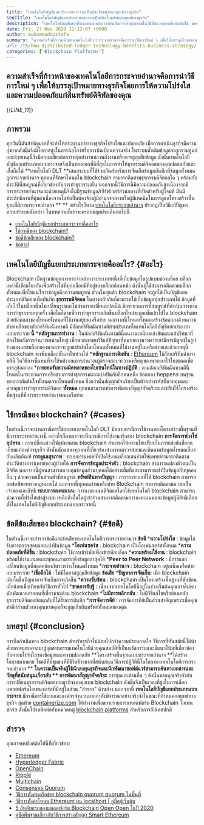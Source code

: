 ```yaml
---
title: "เทคโนโลยีบัญชีแยกประเภทกระจายเป็นประโยชน์ต่อกลยุทธ์ทางธุรกิจ" 
seoTitle: "เทคโนโลยีบัญชีแยกประเภทกระจายเป็นประโยชน์ต่อกลยุทธ์ทางธุรกิจ" 
description: "เทคโนโลยีบัญชีแยกประเภทแบบกระจายบันทึกการทำธุรกรรมในวิธีที่ตรวจสอบย้อนกลับได้ บทความนี้พูดถึงผลกระทบของเทคโนโลยีการกระจายอำนาจต่อธุรกิจ" 
date: Fri, 27 Nov 2020 11:12:07 +0000
author: muhammadmustafa
summary: "ความสำเร็จที่ก้าวหน้าของเทคโนโลยีการกระจายอำนาจคือการนำวิธีการใหม่ ๆ เพื่อให้บรรลุเป้าหมายทางธุรกิจโดยการให้ความโปร่งใส & amp; ความปลอดภัยของสินทรัพย์ดิจิทัลของคุณ" 
url: /th/how-distributed-ledger-technology-benefits-business-strategy/
categories: ['Blockchain Platforms']
---
```


## ความสำเร็จที่ก้าวหน้าของเทคโนโลยีการกระจายอำนาจคือการนำวิธีการใหม่ ๆ เพื่อให้บรรลุเป้าหมายทางธุรกิจโดยการให้ความโปร่งใสและความปลอดภัยแก่สินทรัพย์ดิจิทัลของคุณ
{{_LINE_11_}}

## ภาพรวม
ทุกวันนี้มันสำคัญมากที่จะทำให้กระบวนการทางธุรกิจโปร่งใสและปลอดภัย เมื่อการดำเนินธุรกิจมีความยุ่งยากดังนั้นจึงมีโอกาสสูงในการฉ้อโกงหรือการบิดเบือนความจริง ในระบบดั้งเดิมข้อมูลจะถูกรวมศูนย์และด้วยเหตุนี้จึงมีความเสี่ยงต่อการหยุดทำงานของพลังงานหรือการสูญเสียข้อมูล ดังนั้นเทคโนโลยีบัญชีแยกประเภทแบบกระจายจึงเป็นทางออกที่ดีที่สุดในการทำให้ธุรกรรมดิจิตอลของคุณปลอดภัยและเชื่อถือได้ **เทคโนโลยี DLT  **เสนอระบบที่ใช้ร่วมกันสำหรับการจัดเก็บข้อมูลบันทึกที่ข้อมูลทั้งหมดถูกกระจายอำนาจ ทุกคนที่รักษาโหนดใน blockchain สามารถติดตามธุรกรรมดิจิตอลใด ๆ พร้อมกับประวัติที่สมบูรณ์ที่เกี่ยวข้องกับการทำธุรกรรมนั้น นอกจากนี้วิธีการนี้มีความปลอดภัยสูงเนื่องจากมีการกระจายอำนาจและด้วยเหตุนี้จึงไม่มีฐานข้อมูล/เซิร์ฟเวอร์ส่วนกลางที่เปิดสำหรับผู้โจมตี มันมีประสิทธิภาพที่คุ้มค่าเนื่องจากไม่จำเป็นต้องจ้างผู้มีอำนาจกลางหรือผู้มีเทคนิคในการดูแลโครงสร้างพื้นฐานที่มีการกระจายอำนาจ ** **  อย่างไรก็ตาม [เทคโนโลยีกระจายอำนาจ][1] ปรากฏเป็นวิธีแก้ปัญหาความท้าทายดังกล่าว
ในบทความนี้เราจะครอบคลุมประเด็นต่อไปนี้
  * [เทคโนโลยีบัญชีแยกประเภทกระจายคืออะไร][2]
  * [ใช้กรณีของ blockchain?][3]
  * [ข้อดีข้อเสียของ blockchain?][4]
  * [ข้อสรุป][5]

## เทคโนโลยีบัญชีแยกประเภทกระจายคืออะไร?   {#อะไร}
Blockchain เป็นฐานข้อมูลการกระจายอำนาจประเภทหนึ่งที่เก็บข้อมูลในรูปแบบของบล็อก บล็อกเหล่านี้เชื่อมโยงกันเพื่อสร้างโซ่ที่ทุกบล็อกมีที่อยู่ของบล็อกก่อนหน้า ดังนั้นผู้ใช้สามารถติดตามบล็อกทั้งหมดเพื่อให้แน่ใจว่าข้อมูลคือความสมบูรณ์ ส่วนใหญ่แล้ว blockchain จะถูกใช้เป็นบัญชีแยกประเภทดิจิตอลเพื่อบันทึก **ธุรกรรมดิจิตอล**  ในทางกลับกันก็สามารถใช้เก็บข้อมูลทุกประเภทได้ ข้อมูลที่เก็บไว้ในบล็อกนั้นไม่เปลี่ยนรูปและไม่สามารถเปลี่ยนแปลงได้
มีกระบวนการที่สมบูรณ์ที่ดำเนินการตามการทำธุรกรรมทุกครั้ง เมื่อใดก็ตามที่การทำธุรกรรมเกิดขึ้นบล็อกใหม่จะถูกเพิ่มเข้าไปใน blockchain ด้วยข้อตกลงของโหนดทั้งหมดที่ใช้งานอยู่บนเครือข่าย นอกจากนี้โหนดทั้งหมดสร้างข้อตกลงด้วยความช่วยเหลือของอัลกอริทึมฉันทามติ มีอัลกอริทึมฉันทามติสามประเภทในเทคโนโลยีบัญชีแยกประเภทแบบกระจาย **นี้** 
  ***หลักฐานการทำงาน** : ในอัลกอริทึมฉันทามตินี้คนงานเหมืองแข่งขันและแก้ปริศนาที่ต้องใช้พลังการคำนวณขนาดใหญ่ เมื่อพวกเขาพบวิธีแก้ปัญหาที่หมายความว่าพวกเขามีการพิสูจน์ในรูปร่างของแฮชบล็อกของพวกเขาจะถูกแปรผันโดยโหนดทั้งหมดที่ใช้งานอยู่ในเครือข่ายและด้วยเหตุนี้ blockchain จะเพิ่มบล็อกนั้นลงในห่วงโซ่
  ***หลักฐานการเดิมพัน** : [Ethereum][6] ใช้อัลกอริทึมฉันทามตินี้ ในวิธีการนี้แทนที่จะใช้พลังงานการคำนวณผู้ตรวจสอบจะวางเหรียญของพวกเขาไว้ในสเตคเพื่อบรรลุข้อตกลง
  ***การยอมรับความผิดพลาดของไบเซนไทน์ในทางปฏิบัติ** : ตามอัลกอริทึมฉันทามตินี้โหนดในกระบวนการเครือข่ายการทำธุรกรรมและแบ่งปันกับอีกคนหนึ่ง ข้อตกลง heppens บนฐานของการตัดสินใจทั้งหมดจากโหนดทั้งหมด
ยิ่งกว่านั้นสัญญาอัจฉริยะเป็นตัวอย่างรหัสที่ควบคุมและควบคุมการทำธุรกรรมดิจิตอล **ทั้งหมด**  ทุกคนสามารถทำการพัฒนาสัญญาอัจฉริยะและปรับใช้โครงสร้างพื้นฐานที่มีการกระจายอำนาจบนเครือข่าย

## ใช้กรณีของ blockchain?   {#cases}
ในส่วนนี้เราจะผ่านกรณีการใช้งานของเทคโนโลยี DLT มีหลายกรณีการใช้งานของโครงสร้างพื้นฐานที่มีการกระจายอำนาจนี้ อย่างไรก็ตามเราจะเห็นกรณีการใช้งานจริงของ blockchain
**การจัดการห่วงโซ่อุปทาน** : การเปลี่ยนห่วงโซ่อุปทานบน blockchain สามารถให้ความได้เปรียบในการแข่งขันที่ยอดเยี่ยมแก่องค์กรธุรกิจ ดังนั้นนักแสดงทุกคนที่เกี่ยวข้องสามารถตรวจสอบและติดตามข้อมูลทั้งหมดเกี่ยวกับผลิตภัณฑ์
**การดูแลสุขภาพ** : ระบบการแพทย์ที่เปิดใช้งานบล็อกเชนช่วยให้แพทย์สามารถติดตามประวัติทางการแพทย์ของผู้ป่วยได้
**การจัดการข้อมูลประจำตัว** : blockchain สามารถแปลงตัวตนเป็นดิจิทัล นอกจากนี้ผู้คนสามารถควบคุมข้อมูลส่วนบุคคลได้อย่างเต็มที่และสามารถแบ่งปันข้อมูลกับบุคคลอื่น ๆ ด้วยความเป็นส่วนตัวที่สมบูรณ์
**ทรัพย์สินทางปัญญา** : การวางระบบที่ใช้ blockchain สามารถลดข้อพิพาททางกฎหมายได้ นอกจากนี้ทุกคนผ่านเครือข่าย Blockchain สามารถติดตามความเป็นเจ้าของและสิทธิ
**ระบบการลงคะแนน:**  การลงคะแนนดิจิตอลโดยใช้เทคโนโลยี blockchain สามารถนำความโปร่งใสเข้าสู่ระบบ เหนือสิ่งอื่นใดผู้เข้าร่วมสามารถติดตามการลงคะแนนและข้อมูลผู้มีสิทธิเลือกตั้งในเทคโนโลยีบัญชีแยกประเภทแบบกระจายนี้

## ข้อดีข้อเสียของ blockchain?   {#ข้อดี}
ในส่วนนี้เราจะสำรวจข้อดีและข้อเสียของเทคโนโลยีการกระจายอำนาจ
**ข้อดี**
  ***ความโปร่งใส** : ข้อมูลได้รับการตรวจสอบและแบ่งปันข้อมูล
  ***โอเพ่นซอร์ส** : blockchain เป็นโอเพ่นซอร์สทั้งหมด
  ***ความปลอดภัยที่ดีขึ้น** : blockchain ใช้การเข้ารหัสเพื่อเข้ารหัสบล็อก
  ***ความพร้อมใช้งาน** : blockchain พร้อมใช้งานเสมอและทุกคนสามารถดึงข้อมูลล่าสุดได้
  ***Peer to Peer Network** : มีการแลกเปลี่ยนข้อมูลที่สอดคล้องกันระหว่างโหนดทั้งหมด
  ***กระจายอำนาจ** : blockchain อยู่เหนือเครือข่ายแบบกระจาย
  ***เชื่อถือได้** : ไม่มีโอกาสสูญเสียข้อมูล
**ข้อเสีย** 
  ***ปัญหาการจัดเก็บ:**  เมื่อ blockchain เติบโตขึ้นปัญหาการจัดเก็บอาจเกิดขึ้น
  ***ความซับซ้อน** : blockchain เป็นโครงสร้างพื้นฐานที่ซับซ้อนเล็กน้อยเมื่อเทียบกับวิธีการทั่วไป
  ***ขาดการรับรู้** : เนื่องจากเทคโนโลยีนี้อยู่ในช่วงเริ่มต้นคุณอาจไม่พบนักพัฒนาหลายคนที่เชี่ยวชาญด้าน blockchain
  ***ไม่มีการพลิกกลับ** : ไม่มีวิธีแก้ไขหรือย้อนกลับธุรกรรมดิจิตอลย้อนกลับที่ได้รับการบันทึก
  ***การจัดการคีย์** : การจัดการคีย์เป็นส่วนสำคัญเพราะเมื่อคุณทำคีย์ส่วนตัวของคุณหายคุณก็จะสูญเสียสินทรัพย์ทั้งหมดของคุณ

## บทสรุป   {#conclusion}
การถือกำเนิดของ blockchain สำหรับธุรกิจไม่น้อยไปกว่าความประหลาดใจ วิธีการที่ทันสมัยนี้ได้นำศักยภาพมหาศาลมาสู่อุตสาหกรรมเทคโนโลยีด้วยคุณสมบัติที่เป็นนวัตกรรมและมีแนวโน้มที่เกี่ยวข้องกับความโปร่งใสของข้อมูลและความปลอดภัย **โครงสร้างพื้นฐานแบบกระจายอำนาจ  **ได้สร้างโอกาสมากมาย โชคดีที่มีชุมชนที่มีชีวิตชีวามากที่สนับสนุนวิธีการปฏิวัตินี้ในโลกของเทคโนโลยีการกระจายอำนาจ **   **ในความเป็นจริงผู้ใช้นักลงทุนธุรกิจและนักพัฒนาซอฟต์แวร์สามารถค้นหาเอกสารและวัสดุที่สนับสนุนเกี่ยวกับ **  การพัฒนาสัญญาอัจฉริยะ**  การขุดและด้านอื่น ๆ ดังนั้นหากคุณจริงจังกับการเปลี่ยนธุรกรรมดิจิตอลทางธุรกิจของคุณบน blockchain ดังนั้นจึงเป็นเวลาที่สูงในการเลือกแพลตฟอร์มโอเพนซอร์สที่มีอยู่ในส่วน "สำรวจ" ด้านล่าง
นอกจากนี้ **เทคโนโลยีบัญชีแยกประเภทแบบกระจาย**  มีกรณีการใช้งานและองค์กรจำนวนมากกำลังพิจารณาอย่างจริงจังในขณะที่กำหนดกลยุทธ์ทางธุรกิจ สุดท้าย [containerize.com][7] ได้ทำงานเพื่อขยายรายการแพลตฟอร์ม Blockchain โอเพนซอร์ส ดังนั้นโปรดติดต่อกับหมวดหมู่ [blockchain platforms][1] สำหรับการอัปเดตปกติ

## สำรวจ
คุณอาจพบลิงค์ต่อไปนี้ที่เกี่ยวข้อง:
  * [Ethereum][6]
  * [Hyperledger Fabric][8]
  * [OpenChain][9]
  * [Ripple][10]
  * [Multichain][11]
  * [Consensys Quorum][12]
  * [วิธีการตั้งค่าเครือข่าย blockchain quorum quorum ในพื้นที่][13]
  * [วิธีการตั้งค่าโหนด Ethereum บน localhost | คู่มือผู้เริ่มต้น][14]
  * [5 อันดับแรกของแพลตฟอร์ม Blockchain Open Open ในปี 2020][15]
  * [คู่มือพื้นฐานเกี่ยวกับวิธีการสร้างสัญญา Smart Ethereum][16]

  
[1]: https://products.containerize.com/blockchain-platforms/
[2]: #what
[3]: #cases
[4]: #pros
[5]: #conclusion
[6]: https://products.containerize.com/blockchain-platforms/ethereum
[7]: https://www.containerize.com/
[8]: https://products.containerize.com/blockchain-platforms/hyperledger-fabric
[9]: https://products.containerize.com/blockchain-platforms/openchain
[10]: https://products.containerize.com/blockchain-platforms/ripple
[11]: https://products.containerize.com/blockchain-platforms/multichain
[12]: https://products.containerize.com/blockchain-platforms/consensys-quorum
[13]: https://blog.containerize.com/blockchain-platforms/how-to-setup-consensys-quorum-blockchain-network-locally/
[14]: https://blog.containerize.com/blockchain-platforms/what-is-testnet-how-to-deploy-it-ethereum-testnet/
[15]: https://blog.containerize.com/blockchain-platforms/top-5-open-source-blockchain-platforms-in-2020/
[16]: https://blog.containerize.com/
